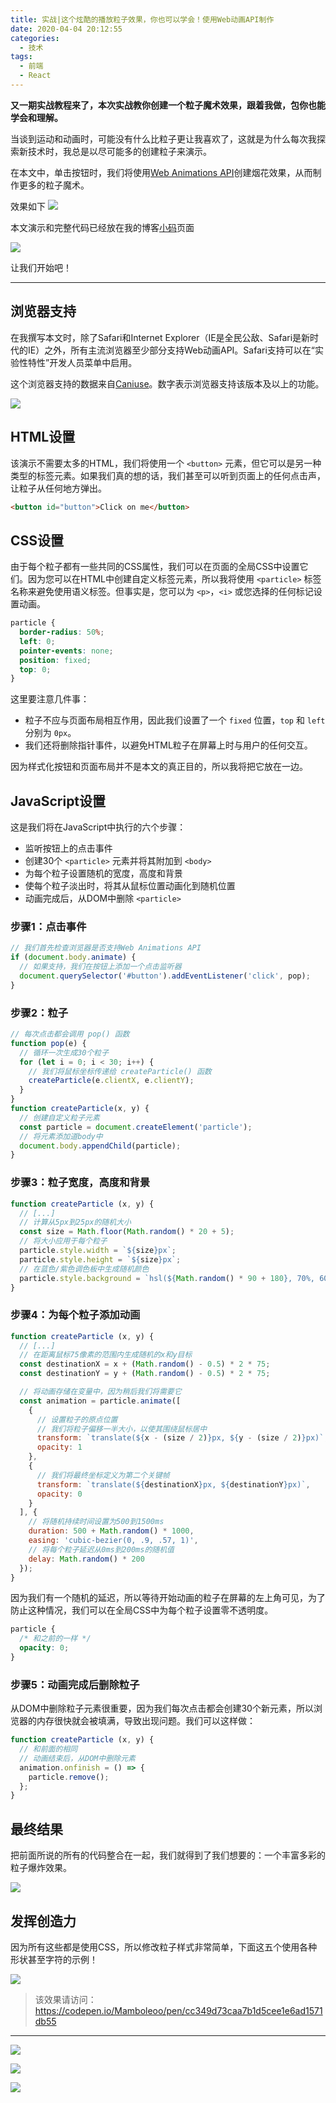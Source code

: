 ```yaml
---
title: 实战|这个炫酷的播放粒子效果，你也可以学会！使用Web动画API制作
date: 2020-04-04 20:12:55
categories:
  - 技术
tags:
  - 前端
  - React
---
```


**又一期实战教程来了，本次实战教你创建一个粒子魔术效果，跟着我做，包你也能学会和理解。**

当谈到运动和动画时，可能没有什么比粒子更让我喜欢了，这就是为什么每次我探索新技术时，我总是以尽可能多的创建粒子来演示。

<!-- more -->

在本文中，单击按钮时，我们将使用[Web Animations API](https://developer.mozilla.org/en-US/docs/Web/API/Web_Animations_API)创建烟花效果，从而制作更多的粒子魔术。 

效果如下
![](https://myimgcloud.oss-cn-hangzhou.aliyuncs.com/202004/Web-Animations-API/1.gif)

本文演示和完整代码已经放在我的博客[小码](https://coding.zhangbing.site/view.html?url=./list/PlayingWithParticles.html)页面

![](https://myimgcloud.oss-cn-hangzhou.aliyuncs.com/202004/Web-Animations-API/xiaoma.png)

让我们开始吧！

****

## 浏览器支持

在我撰写本文时，除了Safari和Internet Explorer（IE是全民公敌、Safari是新时代的IE）之外，所有主流浏览器至少部分支持Web动画API。Safari支持可以在“实验性特性”开发人员菜单中启用。

这个浏览器支持的数据来自[Caniuse](https://caniuse.com/#feat=web-animation)。数字表示浏览器支持该版本及以上的功能。

![](https://myimgcloud.oss-cn-hangzhou.aliyuncs.com/202004/Web-Animations-API/2.png)

## HTML设置

该演示不需要太多的HTML，我们将使用一个 `<button>` 元素，但它可以是另一种类型的标签元素。如果我们真的想的话，我们甚至可以听到页面上的任何点击声，让粒子从任何地方弹出。

```html
<button id="button">Click on me</button>
```

## CSS设置

由于每个粒子都有一些共同的CSS属性，我们可以在页面的全局CSS中设置它们。因为您可以在HTML中创建自定义标签元素，所以我将使用 `<particle>` 标签名称来避免使用语义标签。但事实是，您可以为 `<p>`，`<i>` 或您选择的任何标记设置动画。

```css
particle {
  border-radius: 50%;
  left: 0;
  pointer-events: none;
  position: fixed;
  top: 0;
}
```

这里要注意几件事：

- 粒子不应与页面布局相互作用，因此我们设置了一个 `fixed` 位置，`top` 和 `left` 分别为 `0px`。
- 我们还将删除指针事件，以避免HTML粒子在屏幕上时与用户的任何交互。

因为样式化按钮和页面布局并不是本文的真正目的，所以我将把它放在一边。

## JavaScript设置

这是我们将在JavaScript中执行的六个步骤：
- 监听按钮上的点击事件
- 创建30个 `<particle>` 元素并将其附加到 `<body>`
- 为每个粒子设置随机的宽度，高度和背景
- 使每个粒子淡出时，将其从鼠标位置动画化到随机位置
- 动画完成后，从DOM中删除 `<particle>`

### 步骤1：点击事件

```javascript
// 我们首先检查浏览器是否支持Web Animations API
if (document.body.animate) {
  // 如果支持，我们在按钮上添加一个点击监听器
  document.querySelector('#button').addEventListener('click', pop);
}
```

### 步骤2：粒子

```javascript
// 每次点击都会调用 pop() 函数
function pop(e) { 
  // 循环一次生成30个粒子
  for (let i = 0; i < 30; i++) {
    // 我们将鼠标坐标传递给 createParticle() 函数
    createParticle(e.clientX, e.clientY);
  }
}
function createParticle(x, y) {
  // 创建自定义粒子元素
  const particle = document.createElement('particle');
  // 将元素添加道body中
  document.body.appendChild(particle);
}
```

### 步骤3：粒子宽度，高度和背景

```javascript
function createParticle (x, y) {
  // [...]
  // 计算从5px到25px的随机大小
  const size = Math.floor(Math.random() * 20 + 5);
  // 将大小应用于每个粒子
  particle.style.width = `${size}px`;
  particle.style.height = `${size}px`;
  // 在蓝色/紫色调色板中生成随机颜色
  particle.style.background = `hsl(${Math.random() * 90 + 180}, 70%, 60%)`;
}
```

### 步骤4：为每个粒子添加动画

```javascript
function createParticle (x, y) {
  // [...]
  // 在距离鼠标75像素的范围内生成随机的x和y目标
  const destinationX = x + (Math.random() - 0.5) * 2 * 75;
  const destinationY = y + (Math.random() - 0.5) * 2 * 75;

  // 将动画存储在变量中，因为稍后我们将需要它
  const animation = particle.animate([
    {
      // 设置粒子的原点位置
      // 我们将粒子偏移一半大小，以使其围绕鼠标居中
      transform: `translate(${x - (size / 2)}px, ${y - (size / 2)}px)`,
      opacity: 1
    },
    {
      // 我们将最终坐标定义为第二个关键帧
      transform: `translate(${destinationX}px, ${destinationY}px)`,
      opacity: 0
    }
  ], {
    // 将随机持续时间设置为500到1500ms
    duration: 500 + Math.random() * 1000,
    easing: 'cubic-bezier(0, .9, .57, 1)',
    // 将每个粒子延迟从0ms到200ms的随机值
    delay: Math.random() * 200
  });
}
```

因为我们有一个随机的延迟，所以等待开始动画的粒子在屏幕的左上角可见，为了防止这种情况，我们可以在全局CSS中为每个粒子设置零不透明度。

```css
particle {
  /* 和之前的一样 */
  opacity: 0;
}
```

### 步骤5：动画完成后删除粒子

从DOM中删除粒子元素很重要，因为我们每次点击都会创建30个新元素，所以浏览器的内存很快就会被填满，导致出现问题。我们可以这样做：

```javascript
function createParticle (x, y) {
  // 和前面的相同
  // 动画结束后，从DOM中删除元素
  animation.onfinish = () => {
    particle.remove();
  };
}
```

## 最终结果

把前面所说的所有的代码整合在一起，我们就得到了我们想要的：一个丰富多彩的粒子爆炸效果。 

![](https://myimgcloud.oss-cn-hangzhou.aliyuncs.com/202004/Web-Animations-API/3.gif)

## 发挥创造力

因为所有这些都是使用CSS，所以修改粒子样式非常简单，下面这五个使用各种形状甚至字符的示例！ 

![](https://myimgcloud.oss-cn-hangzhou.aliyuncs.com/202004/Web-Animations-API/4.gif)

> 该效果请访问：https://codepen.io/Mamboleoo/pen/cc349d73caa7b1d5cee1e6ad1571db55

****
[![](https://myimgcloud.oss-cn-hangzhou.aliyuncs.com/imglink/react-hook-table.png)](http://mp.weixin.qq.com/s?__biz=MzI0MDIwNTQ1Mg==&mid=2676492788&idx=1&sn=28b116e49895bb27aaaa2fb082da079b&chksm=f362c217c4154b01fe0d613a31be5a9825ec82ee80fdb778cda5d9cea0463d69728b172ef2df&mpshare=1&scene=23&srcid=&sharer_sharetime=1585990665650&sharer_shareid=a1cefbdd3e6712df8aaf4240a0d50b87#rd)

[![](https://myimgcloud.oss-cn-hangzhou.aliyuncs.com/imglink/%E5%B0%8F%E7%A8%8B%E5%BA%8F1.png)](http://mp.weixin.qq.com/s?__biz=MzI0MDIwNTQ1Mg==&mid=2676492523&idx=1&sn=4ceae0cd799bc4049bafb0d4c32f68e0&chksm=f362c308c4154a1e42e1ff8c5f8a871b11b829a5cf27d1aecac18674f2221ea594b7a7b09824&mpshare=1&scene=23&srcid=0404umpBFRkCLU3jSHhxjonB&sharer_sharetime=1585991611597&sharer_shareid=a1cefbdd3e6712df8aaf4240a0d50b87#rd)

[![](https://myimgcloud.oss-cn-hangzhou.aliyuncs.com/imglink/%E5%B0%8F%E7%A8%8B%E5%BA%8F2.png)](http://mp.weixin.qq.com/s?__biz=MzI0MDIwNTQ1Mg==&mid=2676492529&idx=1&sn=d3818874f04cf309d2eee94f6d24ca8c&chksm=f362c312c4154a04c51267a95215b0eeac4e8bec78dc06a8c644f46a017a579af1b67f7cca55&mpshare=1&scene=23&srcid=0404RwAFa3XZ2hG08c8IU9XT&sharer_sharetime=1585992149331&sharer_shareid=a1cefbdd3e6712df8aaf4240a0d50b87#rd)
